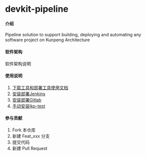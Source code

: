 # devkit-pipeline

#### 介绍
Pipeline solution to support building, deploying and automating any software project on Kunpeng Architecture

#### 软件架构
软件架构说明

#### 使用说明

1.  [下载工具和部署工具使用文档](https://gitee.com/openeuler/devkit-pipeline/blob/master/document/批量部署工具/批量部署工具devkitpipeline.md)
2.  [安装部署Jenkins](https://gitee.com/openeuler/devkit-pipeline/blob/master/document/Jenkins安装部署/安装部署Jenkins.md)
3.  [安装部署Gitlab](https://gitee.com/openeuler/devkit-pipeline/blob/master/document/gitlab安装部署/gitlab安装部署.md)
4.  [手动安装lkp-test](https://gitee.com/openeuler/devkit-pipeline/blob/master/document/lkp-test安装部署/lkp-tests安装部署.md)

#### 参与贡献

1.  Fork 本仓库
2.  新建 Feat_xxx 分支
3.  提交代码
4.  新建 Pull Request
